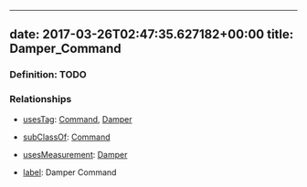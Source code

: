 
---
date: 2017-03-26T02:47:35.627182+00:00
title: Damper_Command
---
### Definition: TODO

### Relationships

* [usesTag](https://brickschema.org/schema/1.0/BrickFrame#usesTag): [Command](https://brickschema.org/schema/1.0/BrickTag#Command), [Damper](https://brickschema.org/schema/1.0/BrickTag#Damper)

* [subClassOf](http://www.w3.org/2000/01/rdf-schema#subClassOf): [Command](https://brickschema.org/schema/1.0/Brick#Command)

* [usesMeasurement](https://brickschema.org/schema/1.0/BrickFrame#usesMeasurement): [Damper](https://brickschema.org/schema/1.0/Brick#Damper)

* [label](http://www.w3.org/2000/01/rdf-schema#label): Damper Command
